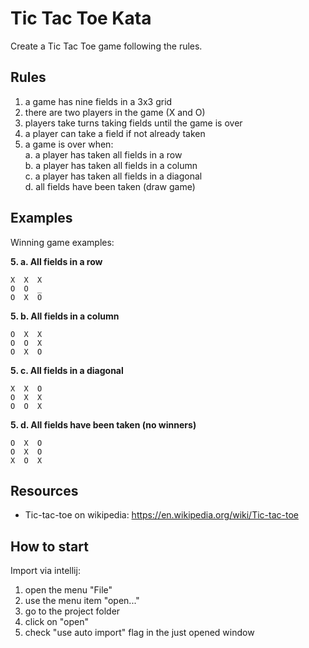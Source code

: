 # Tic Tac Toe Kata
Create a Tic Tac Toe game following the rules.

## Rules

1. a game has nine fields in a 3x3 grid
2. there are two players in the game (X and O)
3. players take turns taking fields until the game is over
4. a player can take a field if not already taken
5. a game is over when:\
a. a player has taken all fields in a row\
b. a player has taken all fields in a column\
c. a player has taken all fields in a diagonal\
d. all fields have been taken (draw game)

## Examples

Winning game examples:  

**5. a. All fields in a row**     
```
X  X  X
O  O  _
O  X  O
```

 **5. b. All fields in a column**
```
O  X  X
O  O  X
O  X  O
```

**5. c. All fields in a diagonal**
```
X  X  O
O  X  X
O  O  X
```

**5. d. All fields have been taken (no winners)**
```
O  X  O
O  X  O
X  O  X
```


## Resources

- Tic-tac-toe on wikipedia: https://en.wikipedia.org/wiki/Tic-tac-toe

## How to start 

Import via intellij:
 1. open the menu "File"
 2. use the menu item "open..."
 3. go to the project folder
 4. click on "open"
 5. check "use auto import" flag in the just opened window